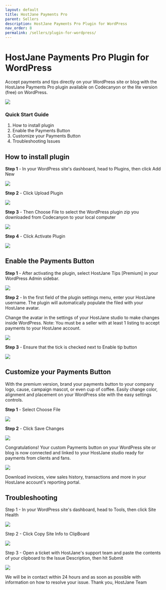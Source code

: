 ```yaml
---
layout: default
title: HostJane Payments Pro
parent: Sellers
description: HostJane Payments Pro Plugin for WordPress
nav_order: 8
permalink: /sellers/plugin-for-wordpress/
---
```


# HostJane Payments Pro Plugin for WordPress

<span class="green">Accept payments and tips directly on your WordPress site or blog with the HostJane Payments Pro plugin available on Codecanyon or the lite version (free) on WordPress.</span>

![](/assets/documentation.jpeg)

### Quick Start Guide

1. How to install plugin
2. Enable the Payments Button
3. Customize your Payments Button
4. Troubleshooting Issues

## How to install plugin

**Step 1** - In your WordPress site's dashboard, head to Plugins, then click Add New

![](/assets/hjp1.png)

**Step 2** - Click Upload Plugin

![](/assets/hjp2.png)

**Step 3** - Then Choose File to select the WordPress plugin zip you downloaded from Codecanyon to your local computer

![](/assets/hjp3.png)

**Step 4** - Click Activate Plugin

![](/assets/hjp4.png)

## Enable the Payments Button

**Step 1** - After activating the plugin, select HostJane Tips [Premium] in your WordPress Admin sidebar.

![](/assets/hjp5.png)

**Step 2** - In the first field of the plugin settings menu, enter your HostJane username. The plugin will automatically populate the filed with your HostJane avatar. 

Change the avatar in the settings of your HostJane studio to make changes inside WordPress.
Note: You must be a seller with at least 1 listing to accept payments to your HostJane account.

![](/assets/hjp6.png)

**Step 3** - Ensure that the tick is checked next to Enable tip button

![](/assets/hjp7.png)

## Customize your Payments Button

With the premium version, brand your payments button to your company logo, cause, campaign mascot, or even cup of coffee. Easily change color, alignment and placement on your WordPress site with the easy settings controls.

**Step 1** - Select Choose File

![](/assets/hjp8.png)

**Step 2** - Click Save Changes

![](/assets/hjp9.png)

Congratulations! Your custom Payments button on your WordPress site or blog is now connected and linked to your HostJane studio ready for payments from clients and fans.

![](/assets/hjp10.png)

Download invoices, view sales history, transactions and more in your HostJane account's reporting portal.

## Troubleshooting

Step 1 - In your WordPress site's dashboard, head to Tools, then click Site Health

![](/assets/site-health.jpeg)

Step 2 - Click Copy Site Info to ClipBoard

![](/assets/site-health-2.jpeg)

Step 3 - Open a ticket with HostJane's support team and paste the contents of your clipboard to the Issue Description, then hit Submit

![](/assets/site-health-3.jpeg)

We will be in contact within 24 hours and as soon as possible with information on how to resolve your issue. Thank you, HostJane Team